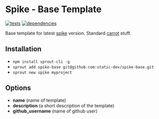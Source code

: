 # Spike - Base Template

[![tests](http://img.shields.io/travis/static-dev/spike-base/master.svg?style=flat)](https://travis-ci.org/spike-base/spike-base)  [![dependencies](http://img.shields.io/david/static-dev/spike-base.svg?style=flat)](https://david-dm.org/static-dev/spike-base)

Base template for latest [spike](https://github.com/static-dev/spike) version. Standard [carrot](https://github.com/carrot) stuff.

## Installation

- `npm install sprout-cli -g`
- `sprout add spike-base git@github.com:static-dev/spike-base.git`
- `sprout new spike myproject`

## Options

- **name** (name of template)
- **description** (a short description of the template)
- **github_username** (name of github user)
